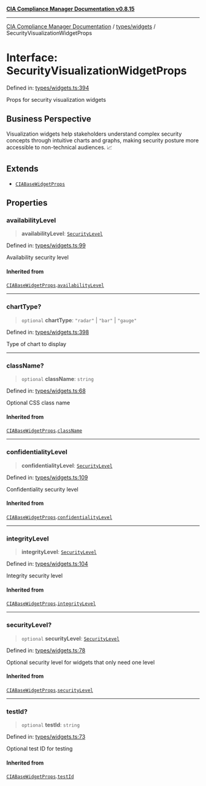 [**CIA Compliance Manager Documentation v0.8.15**](../../../README.md)

***

[CIA Compliance Manager Documentation](../../../modules.md) / [types/widgets](../README.md) / SecurityVisualizationWidgetProps

# Interface: SecurityVisualizationWidgetProps

Defined in: [types/widgets.ts:394](https://github.com/Hack23/cia-compliance-manager/blob/50a3bb1fa64948444e36c06fee075b5043350db0/src/types/widgets.ts#L394)

Props for security visualization widgets

## Business Perspective

Visualization widgets help stakeholders understand complex security
concepts through intuitive charts and graphs, making security posture
more accessible to non-technical audiences. 📈

## Extends

- [`CIABaseWidgetProps`](CIABaseWidgetProps.md)

## Properties

### availabilityLevel

> **availabilityLevel**: [`SecurityLevel`](../../cia/type-aliases/SecurityLevel.md)

Defined in: [types/widgets.ts:99](https://github.com/Hack23/cia-compliance-manager/blob/50a3bb1fa64948444e36c06fee075b5043350db0/src/types/widgets.ts#L99)

Availability security level

#### Inherited from

[`CIABaseWidgetProps`](CIABaseWidgetProps.md).[`availabilityLevel`](CIABaseWidgetProps.md#availabilitylevel)

***

### chartType?

> `optional` **chartType**: `"radar"` \| `"bar"` \| `"gauge"`

Defined in: [types/widgets.ts:398](https://github.com/Hack23/cia-compliance-manager/blob/50a3bb1fa64948444e36c06fee075b5043350db0/src/types/widgets.ts#L398)

Type of chart to display

***

### className?

> `optional` **className**: `string`

Defined in: [types/widgets.ts:68](https://github.com/Hack23/cia-compliance-manager/blob/50a3bb1fa64948444e36c06fee075b5043350db0/src/types/widgets.ts#L68)

Optional CSS class name

#### Inherited from

[`CIABaseWidgetProps`](CIABaseWidgetProps.md).[`className`](CIABaseWidgetProps.md#classname)

***

### confidentialityLevel

> **confidentialityLevel**: [`SecurityLevel`](../../cia/type-aliases/SecurityLevel.md)

Defined in: [types/widgets.ts:109](https://github.com/Hack23/cia-compliance-manager/blob/50a3bb1fa64948444e36c06fee075b5043350db0/src/types/widgets.ts#L109)

Confidentiality security level

#### Inherited from

[`CIABaseWidgetProps`](CIABaseWidgetProps.md).[`confidentialityLevel`](CIABaseWidgetProps.md#confidentialitylevel)

***

### integrityLevel

> **integrityLevel**: [`SecurityLevel`](../../cia/type-aliases/SecurityLevel.md)

Defined in: [types/widgets.ts:104](https://github.com/Hack23/cia-compliance-manager/blob/50a3bb1fa64948444e36c06fee075b5043350db0/src/types/widgets.ts#L104)

Integrity security level

#### Inherited from

[`CIABaseWidgetProps`](CIABaseWidgetProps.md).[`integrityLevel`](CIABaseWidgetProps.md#integritylevel)

***

### securityLevel?

> `optional` **securityLevel**: [`SecurityLevel`](../../cia/type-aliases/SecurityLevel.md)

Defined in: [types/widgets.ts:78](https://github.com/Hack23/cia-compliance-manager/blob/50a3bb1fa64948444e36c06fee075b5043350db0/src/types/widgets.ts#L78)

Optional security level for widgets that only need one level

#### Inherited from

[`CIABaseWidgetProps`](CIABaseWidgetProps.md).[`securityLevel`](CIABaseWidgetProps.md#securitylevel)

***

### testId?

> `optional` **testId**: `string`

Defined in: [types/widgets.ts:73](https://github.com/Hack23/cia-compliance-manager/blob/50a3bb1fa64948444e36c06fee075b5043350db0/src/types/widgets.ts#L73)

Optional test ID for testing

#### Inherited from

[`CIABaseWidgetProps`](CIABaseWidgetProps.md).[`testId`](CIABaseWidgetProps.md#testid)
